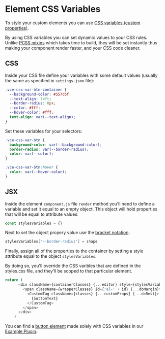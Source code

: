 # Element CSS Variables

To style your custom elements you can use [CSS variables (custom properties)](https://developer.mozilla.org/en-US/docs/Web/CSS/Using_CSS_custom_properties).

By using CSS variables you can set dynamic values to your CSS rules. Unlike [PCSS mixins](/css-mixins/element-css-mixins) which takes time to build, they will be set instantly thus making your component render faster, and your CSS code cleaner.

## CSS

Inside your CSS file define your variables with some default values (usually the same as specified in `settings.json` file):

```css
.vce-css-var-btn-container {
  --background-color: #557cbf;
  --text-align: left;
  --border-radius: 0px;
  --color: #fff;
  --hover-color: #fff;
  text-align: var(--text-align);
}
```

Set these variables for your selectors:

```css
.vce-css-var-btn {
  background-color: var(--background-color);
  border-radius: var(--border-radius);
  color: var(--color);
}

.vce-css-var-btn:hover {
  color: var(--hover-color);
}
```

## JSX

Inside the element `component.js` file `render` method you'll need to define a variable and set it equal to an empty object.
This object will hold properties that will be equal to attribute values:

```js
const stylesVariables = {}
```

Next to set the object propery value use the [bracket notation](https://developer.mozilla.org/en-US/docs/Web/JavaScript/Reference/Operators/Property_Accessors#bracket_notation):

```js
stylesVariables['--border-radius'] = shape
```

Finally, assign all of the properties to the container by setting a style attribute equal to the object `stylesVariables`.

By doing so, you'll override the CSS varibles that are defined in the styles.css file, and they'll be scoped to that particular element.

```js
return (
      <div className={containerClasses} {...editor} style={stylesVariables}>
        <span className={wrapperClasses} id={'el-' + id} {...doMargin}>
          <CustomTag className={classes} {...customProps} {...doRest}>
            {buttonText}
          </CustomTag>
        </span>
      </div>
    )
```

You can find a [button element](https://github.com/VisualComposer/vcwb-demo-element-example-plugin/tree/master/elements/cssVariablesButton/cssVariablesButton) made solely with CSS variables in our [Example Plugin](https://github.com/VisualComposer/vcwb-demo-element-example-plugin).